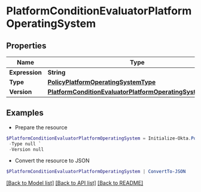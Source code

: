 # PlatformConditionEvaluatorPlatformOperatingSystem
## Properties

Name | Type | Description | Notes
------------ | ------------- | ------------- | -------------
**Expression** | **String** |  | [optional] 
**Type** | [**PolicyPlatformOperatingSystemType**](PolicyPlatformOperatingSystemType.md) |  | [optional] 
**Version** | [**PlatformConditionEvaluatorPlatformOperatingSystemVersion**](PlatformConditionEvaluatorPlatformOperatingSystemVersion.md) |  | [optional] 

## Examples

- Prepare the resource
```powershell
$PlatformConditionEvaluatorPlatformOperatingSystem = Initialize-Okta.PowerShellPlatformConditionEvaluatorPlatformOperatingSystem  -Expression null `
 -Type null `
 -Version null
```

- Convert the resource to JSON
```powershell
$PlatformConditionEvaluatorPlatformOperatingSystem | ConvertTo-JSON
```

[[Back to Model list]](../README.md#documentation-for-models) [[Back to API list]](../README.md#documentation-for-api-endpoints) [[Back to README]](../README.md)

